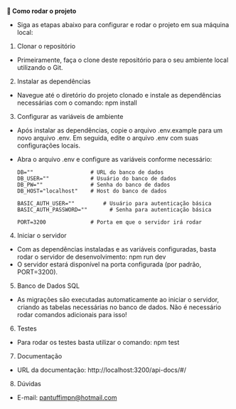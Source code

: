 **🚀 Como rodar o projeto**
- Siga as etapas abaixo para configurar e rodar o projeto em sua máquina local:

1. Clonar o repositório
  - Primeiramente, faça o clone deste repositório para o seu ambiente local utilizando o Git.

2. Instalar as dependências
  - Navegue até o diretório do projeto clonado e instale as dependências necessárias com o comando:
npm install

3. Configurar as variáveis de ambiente
  - Após instalar as dependências, copie o arquivo .env.example para um novo arquivo .env. Em seguida, edite o arquivo .env com suas configurações locais.
  - Abra o arquivo .env e configure as variáveis conforme necessário:

        DB=""                  # URL do banco de dados
        DB_USER=""             # Usuário do banco de dados
        DB_PW=""               # Senha do banco de dados
        DB_HOST="localhost"    # Host do banco de dados

        BASIC_AUTH_USER=""         # Usuário para autenticação básica
        BASIC_AUTH_PASSWORD=""       # Senha para autenticação básica

        PORT=3200              # Porta em que o servidor irá rodar

4. Iniciar o servidor
  - Com as dependências instaladas e as variáveis configuradas, basta rodar o servidor de desenvolvimento: npm run dev
  - O servidor estará disponível na porta configurada (por padrão, PORT=3200).

5. Banco de Dados SQL
  - As migrações são executadas automaticamente ao iniciar o servidor, criando as tabelas necessárias no banco de dados. Não é necessário rodar comandos adicionais para isso!

6. Testes
  - Para rodar os testes basta utilizar o comando: npm test

7. Documentação
  - URL da documentação: http://localhost:3200/api-docs/#/

8. Dúvidas
  - E-mail: pantuffimpn@hotmail.com